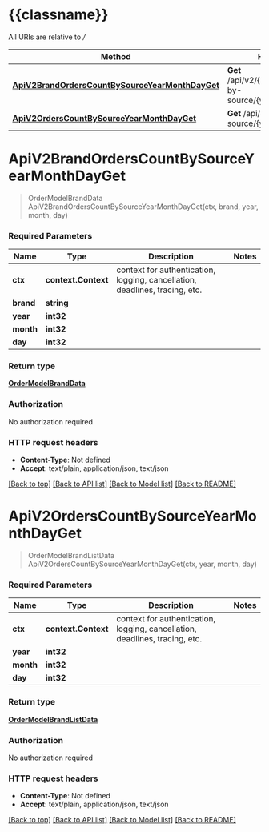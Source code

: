 # {{classname}}

All URIs are relative to */*

Method | HTTP request | Description
------------- | ------------- | -------------
[**ApiV2BrandOrdersCountBySourceYearMonthDayGet**](OrdersApi.md#ApiV2BrandOrdersCountBySourceYearMonthDayGet) | **Get** /api/v2/{brand}/orders/count-by-source/{year}/{month}/{day} | 
[**ApiV2OrdersCountBySourceYearMonthDayGet**](OrdersApi.md#ApiV2OrdersCountBySourceYearMonthDayGet) | **Get** /api/v2/orders/count-by-source/{year}/{month}/{day} | 

# **ApiV2BrandOrdersCountBySourceYearMonthDayGet**
> OrderModelBrandData ApiV2BrandOrdersCountBySourceYearMonthDayGet(ctx, brand, year, month, day)


### Required Parameters

Name | Type | Description  | Notes
------------- | ------------- | ------------- | -------------
 **ctx** | **context.Context** | context for authentication, logging, cancellation, deadlines, tracing, etc.
  **brand** | **string**|  | 
  **year** | **int32**|  | 
  **month** | **int32**|  | 
  **day** | **int32**|  | 

### Return type

[**OrderModelBrandData**](OrderModelBrandData.md)

### Authorization

No authorization required

### HTTP request headers

 - **Content-Type**: Not defined
 - **Accept**: text/plain, application/json, text/json

[[Back to top]](#) [[Back to API list]](../README.md#documentation-for-api-endpoints) [[Back to Model list]](../README.md#documentation-for-models) [[Back to README]](../README.md)

# **ApiV2OrdersCountBySourceYearMonthDayGet**
> OrderModelBrandListData ApiV2OrdersCountBySourceYearMonthDayGet(ctx, year, month, day)


### Required Parameters

Name | Type | Description  | Notes
------------- | ------------- | ------------- | -------------
 **ctx** | **context.Context** | context for authentication, logging, cancellation, deadlines, tracing, etc.
  **year** | **int32**|  | 
  **month** | **int32**|  | 
  **day** | **int32**|  | 

### Return type

[**OrderModelBrandListData**](OrderModelBrandListData.md)

### Authorization

No authorization required

### HTTP request headers

 - **Content-Type**: Not defined
 - **Accept**: text/plain, application/json, text/json

[[Back to top]](#) [[Back to API list]](../README.md#documentation-for-api-endpoints) [[Back to Model list]](../README.md#documentation-for-models) [[Back to README]](../README.md)

